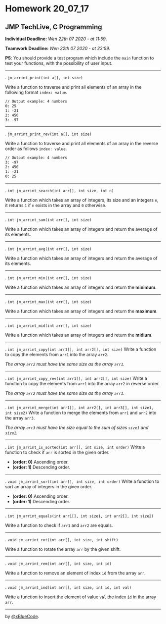 # Homework 20_07_17
## JMP TechLive, C Programming

**Individual Deadline:** *Wen 22th 07 2020 - at 11:59*.

**Teamwork Deadline:** *Wen 22th 07 2020 - at 23:59*.

**PS**: You should provide a test program which include the `main` function to test your functions, with the possibility of user input.

****

. `jm_arrint_print(int a[], int size)`

Write a function to traverse and print all elements of an array in the following format `index: value`.

```txt
// Output example: 4 numbers
0: 25
1: -21
2: 450
3: -97
```

****

. `jm_arrint_print_rev(int a[], int size)`

Write a function to traverse and print all elements of an array in the reverse order as follows `index: value`.

```txt
// Output example: 4 numbers
3: -97
2: 450
1: -21
0: 25
```

****

. `int jm_arrint_search(int arr[], int size, int n)`

Write a function which takes an array of integers, its size and an integers `n`, it returns `1` if `n` exists in the array and `0` otherwise.

****

. `int jm_arrint_sum(int arr[], int size)`

Write a function which takes an array of integers and return the average of its elements.

****

. `int jm_arrint_avg(int arr[], int size)`

Write a function which takes an array of integers and return the average of its elements.

****

. `int jm_arrint_min(int arr[], int size)`

Write a function which takes an array of integers and return the **minimum**.


****

. `int jm_arrint_max(int arr[], int size)`

Write a function which takes an array of integers and return the **maximum**.

****

. `int jm_arrint_mid(int arr[], int size)`

Write a function which takes an array of integers and return the **midium**.

****

. `int jm_arrint_copy(int arr1[], int arr2[], int size)`
Write a function to copy the elements from `arr1` into the array `arr2`.

*The array `arr2` must have the same size as the array `arr1`.*

****

. `int jm_arrint_copy_rev(int arr1[], int arr2[], int size)`
Write a function to copy the elements from `arr1` into the array `arr2` in reverse order.

*The array `arr2` must have the same size as the array `arr1`.*

****

. `int jm_arrint_merge(int arr1[], int arr2[], int arr3[], int size1, int size2)`
Write a function to merge the elements from `arr1` and `arr2` into the array `arr3`.

*The array `arr3` must have the size equal to the sum of sizes `size1` and `size2`.*

****

. `int jm_arrint_is_sorted(int arr[], int size, int order)`
Write a function to check if `arr` is sorted in the given order.

- **(order: 0)** Ascending order.
- **(order: 1)** Descending order.

****

. `void jm_arrint_sort(int arr[], int size, int order)`
Write a function to sort an array of integers in the given order.

- **(order: 0)** Ascending order.
- **(order: 1)** Descending order.

****

. `int jm_arrint_equals(int arr1[], int size1, int arr2[], int size2)`

Write a function to check if `arr1` and `arr2` are equals.

****

. `void jm_arrint_rot(int arr[], int size, int shift)`

Write a function to rotate the array `arr` by the given shift.

****

. `void jm_arrint_rem(int arr[], int size, int id)`

Write a function to remove an element of index `id` from the array `arr`.

****

. `void jm_arrint_ind(int arr[], int size, int id, int val)`

Write a function to insert the element of value `val` the index `id` in the array `arr`.

****

by [@xBlueCode](https://github.com/xBlueCode).
